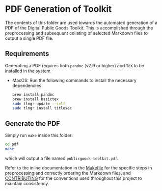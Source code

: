# PDF Generation of Toolkit

The contents of this folder are used towards the automated generation of a PDF of the Digital Public Goods Toolkit. This is accomplished through the preprocessing and subsequent collating of selected Markdown files to output a single PDF file.

## Requirements

Generating a PDF requires both `pandoc` (v2.9 or higher) and `TeX` to be installed in the system.

* MacOS: Run the following commands to install the necessary dependencies

	```bash
	brew install pandoc
	brew install basictex
	sudo tlmgr update --self
	sudo tlmgr install titlesec
	```

## Generate the PDF

Simply run `make` inside this folder:

```bash
cd pdf
make
```

which will output a file named `publicgoods-toolkit.pdf`.

Refer to the inline documentation in the [Makefile](Makefile) for the specific steps in preprocessing and correctly ordering the Markdown files, and [CONTRIBUTING](../CONTRIBUTING.md) for the conventions used throughout this project to maintain consistency.
